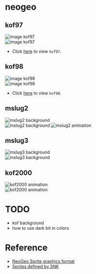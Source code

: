 # neogeo
## kof97
![image kof97](https://raw.githubusercontent.com/bombzj/arcade-sprite-viewer/master/res/imgkof97.png)<br/>
![image kof97](https://raw.githubusercontent.com/bombzj/arcade-sprite-viewer/master/res/img2kof97.png)<br/>

* Click [here](https://bombzj.github.io/arcade-sprite-viewer/?kof97) to view `kof97`.
## kof98
![image kof98](https://raw.githubusercontent.com/bombzj/arcade-sprite-viewer/master/res/imgkof98.png)<br/>
![image kof98](https://raw.githubusercontent.com/bombzj/arcade-sprite-viewer/master/res/img2kof98.png)<br/>

* Click [here](https://bombzj.github.io/arcade-sprite-viewer/?kof98) to view `kof98`.
## mslug2
![mslug2 background](https://raw.githubusercontent.com/bombzj/arcade-sprite-viewer/master/res/mapmslug2.gif)<br/>
![mslug2 background](https://raw.githubusercontent.com/bombzj/arcade-sprite-viewer/master/res/map2mslug2.png)
![mslug2 animation](https://raw.githubusercontent.com/bombzj/arcade-sprite-viewer/master/res/animmslug2.gif)<br/>
## mslug3
![mslug3 background](https://raw.githubusercontent.com/bombzj/arcade-sprite-viewer/master/res/mapmslug3.gif)<br/>
![mslug3 background](https://raw.githubusercontent.com/bombzj/arcade-sprite-viewer/master/res/map2mslug3.gif)<br/>
## kof2000
![kof2000 animation](https://raw.githubusercontent.com/bombzj/arcade-sprite-viewer/master/res/animkof2000.gif)<br/>
![kof2000 animation](https://raw.githubusercontent.com/bombzj/arcade-sprite-viewer/master/res/anim2kof2000.gif)<br/>


# TODO
* kof background
* how to use dark bit in colors

# Reference
* [NeoGeo Sprite graphics format](https://wiki.neogeodev.org/index.php?title=Sprite_graphics_format)
* [Sprites defined by SNK](https://wiki.neogeodev.org/index.php?title=Sprites)
